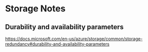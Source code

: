 # Storage Notes

## Durability and availability parameters
https://docs.microsoft.com/en-us/azure/storage/common/storage-redundancy#durability-and-availability-parameters